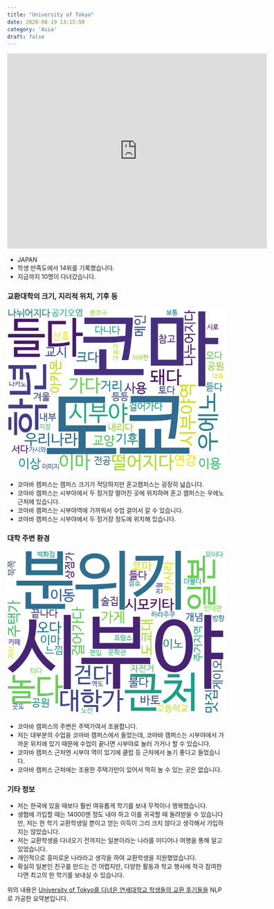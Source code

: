 ```yaml
---
title: "University of Tokyo"
date: 2020-08-19 13:15:50
category: 'Asia'
draft: false
---
```


<iframe
width="600"
height="450"
frameborder="0" style="border:0"
src="https://www.google.com/maps/embed/v1/place?key=AIzaSyC9e1AME-pVmWC4hBpFdu5S4dKzyepa3HQ&q=University+of+Tokyo&center=35.71267750000001,139.761989&zoom=14" allowfullscreen>
</iframe>

* JAPAN
* 학생 만족도에서 14위를 기록했습니다.
* 지금까지 10명이 다녀갔습니다. 

### 교환대학의 크기, 지리적 위치, 기후 등

![gen_info-WordCloud](../univ_wordclouds_okt/gen_info/JP000033_gen_info_okt.png)

* 코마바 캠퍼스는 캠퍼스 크기가 적당하지만 혼고캠퍼스는 굉장히 넓습니다.
* 코마바 캠퍼스는 시부아에서 두 정거장 떨어진 곳에 위치하며 혼고 캠퍼스는 우에노 근처에 있습니다.
* 코마바 캠퍼스는 시부야역에 가까워서 수업 걸어서 갈 수 있습니다.
* 코마바 캠퍼스는 시부야에서 두 정거장 정도에 위치해 있습니다.


### 대학 주변 환경

![env_info-WordCloud](../univ_wordclouds_okt/env_info/JP000033_env_info_okt.png)

* 코마바 캠퍼스의 주변은 주택가여서 조용합니다.
* 저는 대부분의 수업을 코마바 캠퍼스에서 들었는데, 코마바 캠퍼스는 시부야에서 가까운 위치에 있기 때문에 수업이 끝나면 시부야로 놀러 가거나 할 수 있습니다.
* 코마바 캠퍼스 근처엔 시부야 역이 있기에 클럽 등 근처에서 놀기 좋다고 들었습니다.
* 코마바 캠퍼스 근처에는 조용한 주택가만이 있어서 딱히 놀 수 있는 곳은 없습니다.


### 기타 정보

* 저는 한국에 있을 때보다 훨씬 여유롭게 학기를 보내 무척이나 행복했습니다.
* 생협에 가입할 때는 14000엔 정도 내야 하고 이를 귀국할 때 돌려받을 수 있습니다만, 저는 한 학기 교환학생일 뿐이고 얻는 이득이 그리 크지 않다고 생각해서 가입하지는 않았습니다.
* 저는 교환학생을 다녀오기 전까지는 일본이라는 나라를 미디어나 여행을 통해 알고 있었습니다.
* 개인적으로 흥미로운 나라라고 생각을 하여 교환학생을 지원했었습니다.
* 확실히 일본인 친구를 만드는 건 어렵지만, 다양한 활동과 학교 행사에 적극 참여한다면 최고의 한 학기를 보내실 수 있습니다.


위의 내용은 [University of Tokyo를 다녀온 연세대학교 학생들의 교환 후기들을](http://oia.yonsei.ac.kr/partner/expReport.asp?ucode=JP000033&bgbn=A) NLP로 가공한 요약본입니다. 
